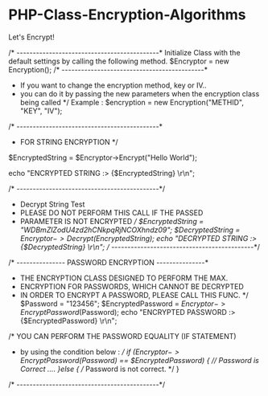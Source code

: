 # PHP-Class-Encryption-Algorithms
Let's Encrypt!

/* --------------------------------------------*
  Initialize Class with the default settings by calling the following method.
  $Encryptor = new Encryption();
/* --------------------------------------------*
  * If you want to change the encryption method, key or IV..
  * you can do it by passing the new parameters when the encryption class being called
  */
  Example : $encryption = new Encryption("METHID", "KEY", "IV");
  
/* --------------------------------------------*
 * FOR STRING ENCRYPTION
 */
  
 $EncryptedString =  $Encryptor->Encrypt("Hello World");
 
  echo "ENCRYPTED STRING :> {$EncryptedString} \r\n";


/* --------------------------------------------*/
  * Decrypt String Test
  * PLEASE DO NOT PERFORM THIS CALL IF THE PASSED
  * PARAMETER IS NOT ENCRYPTED
  */
    $EncryptedString = "WDBmZlZodU4zd2hCNkpqRjNCOXhndz09";
    $DecryptedString =  $Encryptor->Decrypt($EncryptedString);
    echo "DECRYPTED STRING :> {$DecryptedString} \r\n";
/* --------------------------------------------*/



  /* --------------- PASSWORD ENCRYPTION ---------------*
  * THE ENCRYPTION CLASS DESIGNED TO PERFORM THE MAX.
  * ENCRYPTION FOR PASSWORDS, WHICH CANNOT BE DECRYPTED
  * IN ORDER TO ENCRYPT A PASSWORD, PLEASE CALL THIS FUNC.
  */
  $Password = "123456";
  $EncryptedPassword = $Encryptor->EncryptPassword($Password);
  echo "ENCRYPTED PASSWORD :> {$EncryptedPassword} \r\n";

  /* YOU CAN PERFORM THE PASSWORD EQUALITY (IF STATEMENT)
   * by using the condition below : */
   if ($Encryptor->EncryptPassword($Password) == $EncryptedPassword)
    {
      // Password is Correct ....
    }else { /* Password is not correct. */ }
    
 /* --------------------------------------------*/
